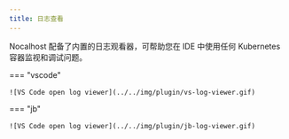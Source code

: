 ```yaml
---
title: 日志查看
---
```


Nocalhost 配备了内置的日志观看器，可帮助您在 IDE 中使用任何 Kubernetes 容器监视和调试问题。

=== "vscode"

    ![VS Code open log viewer](../../img/plugin/vs-log-viewer.gif)

=== "jb"

    ![VS Code open log viewer](../../img/plugin/jb-log-viewer.gif)

